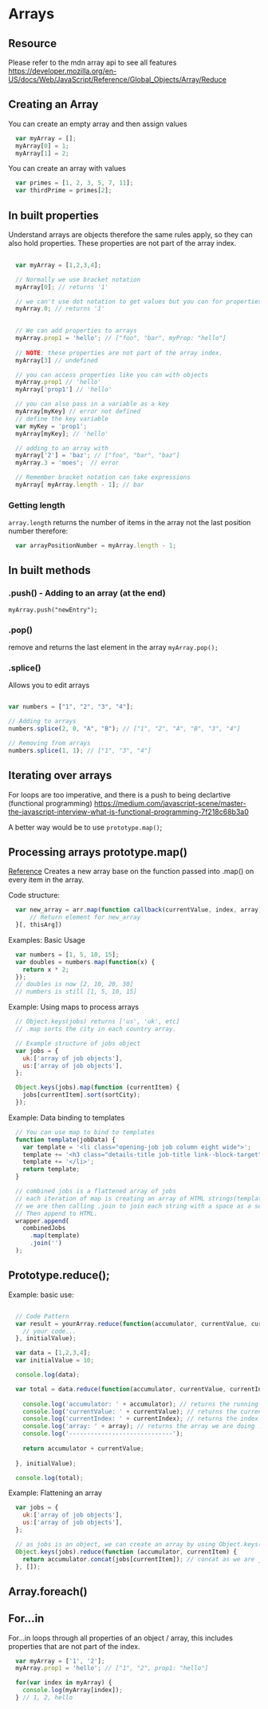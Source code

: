 # Arrays

## Resource 
Please refer to the mdn array api to see all features
https://developer.mozilla.org/en-US/docs/Web/JavaScript/Reference/Global_Objects/Array/Reduce


## Creating an Array
You can create an empty array and then assign values
```javascript
  var myArray = [];
  myArray[0] = 1;
  myArray[1] = 2;
```

You can create an array with values
```javascript
  var primes = [1, 2, 3, 5, 7, 11];
  var thirdPrime = primes[2];
``` 

## In built properties
Understand arrays are objects therefore the same rules apply, so they can also hold properties.
These properties are not part of the array index.
```js
  
  var myArray = [1,2,3,4];

  // Normally we use bracket notation
  myArray[0]; // returns '1'

  // we can't use dot notation to get values but you can for properties
  myArray.0; // returns '1'
  
```

```js 
  // We can add properties to arrays
  myArray.prop1 = 'hello'; // ["foo", "bar", myProp: "hello"]
  
  // NOTE: these properties are not part of the array index.
  myArray[3] // undefined

  // you can access properties like you can with objects
  myArray.prop1 // 'hello'
  myArray['prop1'] // 'hello'

  // you can also pass in a variable as a key
  myArray[myKey] // error not defined
  // define the key variable
  var myKey = 'prop1';
  myArray[myKey]; // 'hello'

  // adding to an array with
  myArray['2'] = 'baz'; // ["foo", "bar", "baz"]
  myArray.3 = 'moes';  // error

  // Remember bracket notation can take expressions
  myArray[ myArray.length - 1]; // bar
```

### Getting length
`array.length` returns the number of items in the array not the last position number therefore:
```javascript 
  var arrayPositionNumber = myArray.length - 1;
```

In built methods 
----------------

### .push() - Adding to an array (at the end)
`myArray.push("newEntry");`

### .pop()
remove and returns the last element in the array
`myArray.pop();`

### .splice()
Allows you to edit arrays
```javascript

var numbers = ["1", "2", "3", "4"];

// Adding to arrays
numbers.splice(2, 0, "A", "B"); // ["1", "2", "A", "B", "3", "4"]

// Removing from arrays
numbers.splice(1, 1); // ["1", "3", "4"]

```

Iterating over arrays
---------------------

For loops are too imperative, and there is a push to being declartive (functional programming)
https://medium.com/javascript-scene/master-the-javascript-interview-what-is-functional-programming-7f218c68b3a0

A better way would be to use `prototype.map()`;


Processing arrays prototype.map()
---------------------------------

[Reference](https://developer.mozilla.org/en-US/docs/Web/JavaScript/Reference/Global_Objects/Array/map)
Creates a new array base on the function passed into .map() on every item in the array. 

Code structure:

```javascript 
  var new_array = arr.map(function callback(currentValue, index, array) {
      // Return element for new_array
  }[, thisArg])
```

Examples: Basic Usage
```javascript 
  var numbers = [1, 5, 10, 15];
  var doubles = numbers.map(function(x) {
    return x * 2;
  });
  // doubles is now [2, 10, 20, 30]
  // numbers is still [1, 5, 10, 15]
```

Example: Using maps to process arrays
```javascript
  // Object.keys(jobs) returns ['us', 'uk', etc]
  // .map sorts the city in each country array.

  // Example structure of jobs object
  var jobs = {
    uk:['array of job objects'],
    us:['array of job objects'],
  };

  Object.keys(jobs).map(function (currentItem) {
    jobs[currentItem].sort(sortCity);
  });
```

Example: Data binding to templates
```javascript
  // You can use map to bind to templates
  function template(jobData) {
    var template = '<li class="opening-job job column eight wide">';
    template += '<h3 class="details-title job-title link--block-target">' + jobData.name + '</h3>';
    template += '</li>';
    return template;
  }

  // combined jobs is a flattened array of jobs
  // each iteration of map is creating an array of HTML strings(template) for each job.
  // we are then calling .join to join each string with a space as a separator.
  // Then append to HTML.
  wrapper.append(
    combinedJobs
      .map(template)
      .join('')
  );

```

Prototype.reduce();
-------------------

Example: basic use:
```javascript 

  // Code Pattern
  var result = yourArray.reduce(function(accumulator, currentValue, currentIndex, array){
    // your code...
  }, initialValue);

  var data = [1,2,3,4];
  var initialValue = 10;

  console.log(data);

  var total = data.reduce(function(accumulator, currentValue, currentIndex, array){
    
    console.log('accumulator: ' + accumulator); // returns the running total
    console.log('currentValue: ' + currentValue); // returns the current item in the array loop
    console.log('currentIndex: ' + currentIndex); // returns the index number of the current item int he loop
    console.log('array: ' + array); // returns the array we are doing .reduce to
    console.log('-----------------------------');
    
    return accumulator + currentValue;
    
  }, initialValue);

  console.log(total);

``` 
Example: Flattening an array
```javascript 
  var jobs = {
    uk:['array of job objects'],
    us:['array of job objects'],
  };

  // as jobs is an object, we can create an array by using Object.keys()
  Object.keys(jobs).reduce(function (accumulator, currentItem) {
    return accumulator.concat(jobs[currentItem]); // concat as we are joining arrays
  }, []);
```

Array.foreach()
---------------

## For...in
For...in loops through all properties of an object / array, this includes properties that are not part of the index. 

```js 
  var myArray = ['1', '2'];
  myArray.prop1 = 'hello'; // ["1", "2", prop1: "hello"]

  for(var index in myArray) {
    console.log(myArray[index]);
  } // 1, 2, hello
```

